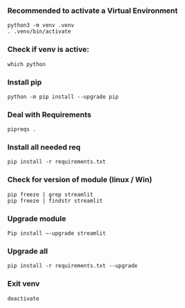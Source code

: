 ### Recommended to activate a Virtual Environment

```
python3 -m venv .venv
. .venv/bin/activate
```

### Check if venv is active:
`which python`

### Install pip

`python -m pip install --upgrade pip`

### Deal with Requirements

`pipreqs .`

### Install all needed req

`pip install -r requirements.txt`

### Check for version of module (linux / Win)

```
pip freeze | grep streamlit
pip freeze | findstr streamlit
```

### Upgrade module

`Pip install —-upgrade streamlit`

### Upgrade all

`pip install -r requirements.txt --upgrade`

### Exit venv

`deactivate`
